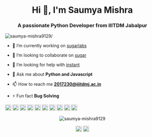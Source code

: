 <h1 align="center">Hi 👋, I'm Saumya Mishra</h1>
<h3 align="center">A passionate Python Developer from IIITDM Jabalpur </h3>
<p align="left"> <img src=https://komarev.com/ghpvc/?username=saumya-mishra9129 alt=saumya-mishra9129/> </p>

- 🔭 I’m currently working on [sugarlabs](https://github.com/sugarlabs/)

- 👯 I’m looking to collaborate on [sugar](https://github.com/sugarlabs/sugar)

- 🤔 I’m looking for help with [instant](https://github.com/Saumya-Mishra9129/Instant)

- 💬 Ask me about **Python and Javascript**

- 📫 How to reach me **2017230@iiitdmj.ac.in**

- ⚡ Fun fact **Bug Solving**

<p align="left"><img src=https://konpa.github.io/devicon/devicon.git/icons/android/android-original-wordmark.svg alt=android width="20" height="20"/> <img src=https://konpa.github.io/devicon/devicon.git/icons/css3/css3-original-wordmark.svg alt=css3 width="20" height="20"/> <img src=https://konpa.github.io/devicon/devicon.git/icons/django/django-original.svg alt=django width="20" height="20"/> <img src=https://konpa.github.io/devicon/devicon.git/icons/docker/docker-original-wordmark.svg alt=docker width="20" height="20"/> <img src=https://konpa.github.io/devicon/devicon.git/icons/html5/html5-original-wordmark.svg alt=html5 width="20" height="20"/> <img src=https://konpa.github.io/devicon/devicon.git/icons/java/java-original-wordmark.svg alt=java width="20" height="20"/> <img src=https://konpa.github.io/devicon/devicon.git/icons/javascript/javascript-original.svg alt=javascript width="20" height="20"/> <img src=https://konpa.github.io/devicon/devicon.git/icons/mysql/mysql-original-wordmark.svg alt=mysql width="20" height="20"/> <img src=https://konpa.github.io/devicon/devicon.git/icons/php/php-original.svg alt=php width="20" height="20"/> <img src=https://konpa.github.io/devicon/devicon.git/icons/python/python-original-wordmark.svg alt=python width="20" height="20"/></p><p align="center"> <img src=https://github-readme-stats.vercel.app/api?username=saumya-mishra9129&show_icons=true alt=saumya-mishra9129 /> </p>

<p align="center">
<a href=https://linkedin.com/in/saumya-mishra target="blank"><img align="center" src=https://cdn.jsdelivr.net/npm/simple-icons@3.0.1/icons/linkedin.svg alt="saumya-mishra" height="20" width="20" /></a>
<a href=https://instagram.com/_saumya91_ target="blank"><img align="center" src=https://cdn.jsdelivr.net/npm/simple-icons@3.0.1/icons/instagram.svg alt="_saumya91_" height="20" width="20" /></a>
</p>
